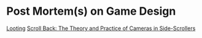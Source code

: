 # Post Mortem(s) on Game Design

[Looting](https://github.com/itzjac/bytecave/blob/main/gamedesign/looting.md)
[Scroll Back: The Theory and Practice of Cameras in Side-Scrollers](https://docs.google.com/document/d/1iNSQIyNpVGHeak6isbP6AHdHD50gs8MNXF1GCf08efg/pub)

